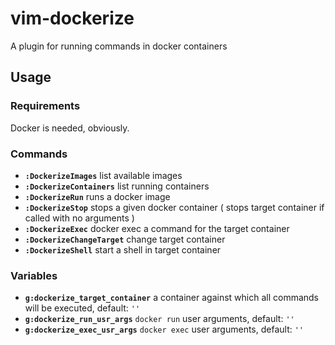 # vim-dockerize
A plugin for running commands in docker containers

## **Usage**

### Requirements

Docker is needed, obviously.

### **Commands**

- **`:DockerizeImages`** list available images
- **`:DockerizeContainers`** list running containers
- **`:DockerizeRun`** runs a docker image
- **`:DockerizeStop`** stops a given docker container ( stops target container if called with no arguments )
- **`:DockerizeExec`** docker exec a command for the target container
- **`:DockerizeChangeTarget`** change target container
- **`:DockerizeShell`** start a shell in target container

### **Variables**

- **`g:dockerize_target_container`** a container against which all commands will be executed, default: `''`
- **`g:dockerize_run_usr_args`** `docker run` user arguments, default: `''`
- **`g:dockerize_exec_usr_args`** `docker exec` user arguments, default: `''`
